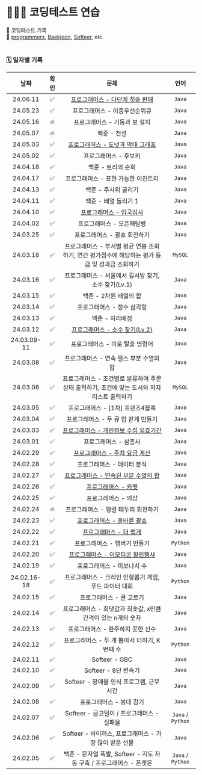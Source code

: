 # 👩🏻‍💻 코딩테스트 연습

📌 코딩테스트 기록  
📌 [programmers](https://programmers.co.kr/), [Baekjoon](https://www.acmicpc.net/), [Softeer](https://softeer.ai/index), etc.
<br><br>

### 🗓️ 일자별 기록
|날짜|확인|문제|언어|
|:----:|:----:|:----:|:----:|
|24.06.11|✅|[프로그래머스 - 다단계 칫솔 판매](https://coding-vvon.tistory.com/entry/coding-test-12)|`Java`|
|24.05.23|✅|프로그래머스 - 이중우선순위큐|`Java`|
|24.05.16|🔥|프로그래머스 - 기둥과 보 설치|`Java`|
|24.05.07|🔥|백준 - 전설|`Java`|
|24.05.03|✅|[프로그래머스 - 도넛과 막대 그래프](https://coding-vvon.tistory.com/entry/coding-test-11)|`Java`|
|24.05.02|✅|프로그래머스 - 후보키|`Java`|
|24.04.18|✅|백준 - 트리의 순회|`Java`|
|24.04.17|✅|프로그래머스 - 표현 가능한 이진트리|`Java`|
|24.04.13|✅|백준 - 주사위 굴리기|`Java`|
|24.04.11|✅|백준 - 배열 돌리기 1|`Java`|
|24.04.10|✅|[프로그래머스 - 입국심사](https://coding-vvon.tistory.com/entry/coding-test-10)|`Java`|
|24.04.02|✅|프로그래머스 - 오픈채팅방|`Java`|
|24.03.25|✅|프로그래머스 - 괄호 회전하기|`Java`|
|24.03.18|✅|프로그래머스 - 부서별 평균 연봉 조회하기, 연간 평가점수에 해당하는 평가 등급 및 성과금 조회하기|`MySQL`|
|24.03.16|✅|프로그래머스 - 서울에서 김서방 찾기, 소수 찾기(Lv.1)|`Java`|
|24.03.15|✅|백준 - 2차원 배열의 합|`Java`|
|24.03.14|✅|프로그래머스 - 정수 삼각형|`Java`|
|24.03.13|✅|백준 - 자리배정|`Java`|
|24.03.12|✅|[프로그래머스 - 소수 찾기(Lv.2)](https://coding-vvon.tistory.com/entry/coding-test-9)|`Java`|
|24.03.09-11|✅|프로그래머스 - 미로 탈출 명령어|`Java`|
|24.03.08|✅|프로그래머스 - 연속 펄스 부분 수열의 합|`Java`|
|24.03.06|✅|프로그래머스 - 조건별로 분류하여 주문상태 출력하기, 조건에 맞는 도서와 저자 리스트 출력하기|`MySQL`|
|24.03.05|✅|프로그래머스 - [1차] 프렌즈4블록|`Java`|
|24.03.04|✅|프로그래머스 - 두 큐 합 같게 만들기|`Java`|
|24.03.03|✅|[프로그래머스 - 개인정보 수집 유효기간](https://coding-vvon.tistory.com/entry/coding-test-8)|`Java`|
|24.03.01|✅|프로그래머스 - 삼총사|`Java`|
|24.02.29|✅|[프로그래머스 - 주차 요금 계산](https://coding-vvon.tistory.com/entry/coding-test-7)|`Java`|
|24.02.28|✅|프로그래머스 - 데이터 분석|`Java`|
|24.02.27|✅|[프로그래머스 - 연속된 부분 수열의 합](https://coding-vvon.tistory.com/entry/coding-test-6)|`Java`|
|24.02.26|✅|[프로그래머스 - 카펫](https://coding-vvon.tistory.com/entry/coding-test-4)|`Java`|
|24.02.25|✅|프로그래머스 - 의상|`Java`|
|24.02.24|🔥|프로그래머스 - 행렬 테두리 회전하기|`Java`|
|24.02.23|✅|[프로그래머스 - 올바른 괄호](https://coding-vvon.tistory.com/entry/coding-test-5)|`Java`|
|24.02.22|✅|[프로그래머스 - 더 맵게](https://coding-vvon.tistory.com/entry/coding-test-3)|`Java`|
|24.02.21|✅|프로그래머스 - 햄버거 만들기|`Python`|
|24.02.20|✅|[프로그래머스 - 이모티콘 할인행사](https://coding-vvon.tistory.com/entry/coding-test-2)|`Java`|
|24.02.19|✅|프로그래머스 - 피보나치 수|`Java`|
|24.02.16-18|✅|프로그래머스 - 크레인 인형뽑기 게임, 푸드 파이터 대회|`Python`|
|24.02.15|✅|프로그래머스 - 귤 고르기|`Java`|
|24.02.14|✅|프로그래머스 - 최댓값과 최솟값, x만큼 간격이 있는 n개의 숫자|`Java`|
|24.02.13|✅|프로그래머스 - 완주하지 못한 선수|`Java`|
|24.02.12|✅|프로그래머스 - 두 개 뽑아서 더하기, K번째 수|`Python`|
|24.02.11|✅|Softeer - GBC|`Java`|
|24.02.10|✅|Softeer - 8단 변속기|`Java`|
|24.02.09|✅|Softeer - 장애물 인식 프로그램, 근무 시간|`Java`|
|24.02.08|✅|프로그래머스 - 붕대 감기|`Java`|
|24.02.07|✅|Softeer - 금고털이 / 프로그래머스 - 실패율|`Java` / `Python`|
|24.02.06|✅|Softeer - 바이러스, 프로그래머스 - 가장 많이 받은 선물|`Java`|
|24.02.05|✅|백준 - 문자열 폭발, Softeer - 지도 자동 구축 / 프로그래머스 - 폰켓몬|`Java` / `Python`|

